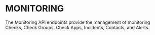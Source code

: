 # MONITORING

The Monitoring API endpoints provide the management of monitoring Checks, Check Groups, Check Apps, Incidents, Contacts, and Alerts.
